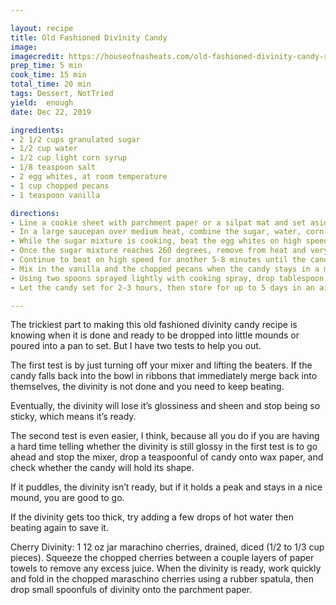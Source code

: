 ```yaml
---

layout: recipe
title: Old Fashioned Divinity Candy
image:
imagecredit: https://houseofnasheats.com/old-fashioned-divinity-candy-recipe/
prep_time: 5 min
cook_time: 15 min
total_time: 20 min
tags: Dessert, NotTried
yield:  enough
date: Dec 22, 2019

ingredients:
- 2 1/2 cups granulated sugar
- 1/2 cup water
- 1/2 cup light corn syrup
- 1/8 teaspoon salt
- 2 egg whites, at room temperature
- 1 cup chopped pecans
- 1 teaspoon vanilla

directions:
- Line a cookie sheet with parchment paper or a silpat mat and set aside.
- In a large saucepan over medium heat, combine the sugar, water, corn syrup and salt and cook, stirring occasionally, just until the mixture starts to boil.  Then clip a candy thermometer to the side of the pan and continue to cook without stirring until the temperature reaches 260 degrees F, about 8-10 minutes.
- While the sugar mixture is cooking, beat the egg whites on high speed using a stand mixer with a paddle attachment until stiff peaks form.  
- Once the sugar mixture reaches 260 degrees, remove from heat and very slowly pour it in a thin, steady stream, over the egg whites while mixing on high speed.  It should take about 2 minutes to pour the hot liquid over the egg whites, so go slow and don't rush this step.  
- Continue to beat on high speed for another 5-8 minutes until the candy loses some of its glossiness and starts to hold its shape.  You can stop mixing and test a small amount of candy by dropping a small spoonful of it onto the parchment paper to see if it holds its shape in a nice mound with nice swirls on top or if it melts down into a puddle.  Continue to beat a minute or two longer if the divinity doesn't hold its shape yet, test again.
- Mix in the vanilla and the chopped pecans when the candy stays in a mound instead of melting into itself.
- Using two spoons sprayed lightly with cooking spray, drop tablespoon size scoops of divinity onto the prepared baking sheet, using one spoon to scrape the hot candy off the other spoon.  You will want to work quickly while the candy is still hot.
- Let the candy set for 2-3 hours, then store for up to 5 days in an airtight container.

---
```

The trickiest part to making this old fashioned divinity candy recipe is knowing when it is done and ready to be dropped into little mounds or poured into a pan to set. But I have two tests to help you out.

The first test is by just turning off your mixer and lifting the beaters. If the candy falls back into the bowl in ribbons that immediately merge back into themselves, the divinity is not done and you need to keep beating.

Eventually, the divinity will lose it’s glossiness and sheen and stop being so sticky, which means it’s ready.

The second test is even easier, I think, because all you do if you are having a hard time telling whether the divinity is still glossy in the first test is to go ahead and stop the mixer, drop a teaspoonful of candy onto wax paper, and check whether the candy will hold its shape.

If it puddles, the divinity isn’t ready, but if it holds a peak and stays in a nice mound, you are good to go.

If the divinity gets too thick, try adding a few drops of hot water then beating again to save it.

Cherry Divinity:
1 12 oz jar marachino cherries, drained, diced (1/2 to 1/3 cup pieces).
Squeeze the chopped cherries between a couple layers of paper towels to remove any excess juice.
When the divinity is ready, work quickly and fold in the chopped maraschino cherries using a rubber spatula, then drop small spoonfuls of divinity onto the parchment paper.
